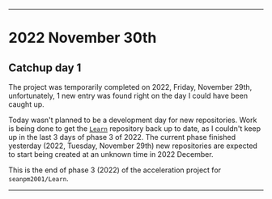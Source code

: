 
***

# 2022 November 30th

## Catchup day 1

The project was temporarily completed on 2022, Friday, November 29th, unfortunately, 1 new entry was found right on the day I could have been caught up.

Today wasn't planned to be a development day for new repositories. Work is being done to get the [`Learn`](https://github.com/seanpm2001/Learn/) repository back up to date, as I couldn't keep up in the last 3 days of phase 3 of 2022. The current phase finished yesterday (2022, Tuesday, November 29th) new repositories are expected to start being created at an unknown time in 2022 December.

This is the end of phase 3 (2022) of the acceleration project for `seanpm2001/Learn`.

***
